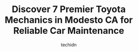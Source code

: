 ---
layout: ampstory
image: https://images.unsplash.com/photo-1567449394863-577a4311b51c?ixlib=rb-4.0.3&ixid=MnwxMjA3fDB8MHxwaG90by1wYWdlfHx8fGVufDB8fHx8&auto=format&fit=crop&w=640&h=853&q=80
author: techidn
featured: false
description: Looking for reliable and skilled Toyota Mechanic in Modesto CA, USA? Your search ends here with the 7 best Toyota Mechanic in town. With their expertise and commitment to delivering exceptio
title: Discover 7 Premier Toyota Mechanics in Modesto CA for Reliable Car Maintenance
cover:
   title: Discover 7 Premier Toyota Mechanics in Modesto CA for Reliable Car Maintenance
   subtitle: Rickpate
   background: https://images.unsplash.com/photo-1567449394863-577a4311b51c?ixlib=rb-4.0.3&ixid=MnwxMjA3fDB8MHxwaG90by1wYWdlfHx8fGVufDB8fHx8&auto=format&fit=crop&w=640&h=853&q=80

pages: 
 - layout: thirds
   top: <h1>#1 Motor Motion Automotive</h1>
   bottom: "<p>So I recently revisited the shop for a diagnosis on my Camaro I had initially ran into problems with the idle as it would flare very high and also very low  ultimately ca</p>"
   background: https://www.knot35.com/toplist/wp-content/uploads/2023/06/best-toyota-mechanic-1-in-modesto-ca-1685835198.jpeg
   backgroundblur: true
 - layout: thirds
   top: <h1>#2 Modesto Toyota Service Center</h1>
   bottom: "<p>4513 McHenry Ave, Modesto, CA 95356, United States</p>"
   background: https://www.knot35.com/toplist/wp-content/uploads/2023/06/best-toyota-mechanic-2-in-modesto-ca-1685835199.jpeg
   cta:
      link: https://www.knot35.com/toplist/discover-7-premier-toyota-mechanics-in-modesto-ca-for-reliable-car-maintenance/
      text: Discover 7 Premier Toyota Mechanics in Modesto CA for Reliable Car Maintenance
 - layout: thirds
   top: <h1>#3 A Tech Automotive Repair & Tire Center</h1>
   bottom: "<p>1901 A, 95350 Prescott Rd, Modesto, CA 95350, United States</p>"
   background: https://www.knot35.com/toplist/wp-content/uploads/2023/06/best-toyota-mechanic-3-in-modesto-ca-1685835199.jpeg
   cta:
      link: https://www.knot35.com/toplist/discover-7-premier-toyota-mechanics-in-modesto-ca-for-reliable-car-maintenance/
      text: Discover 7 Premier Toyota Mechanics in Modesto CA for Reliable Car Maintenance
 - layout: thirds
   top: <h1>#4 Gateway Automotive</h1>
   bottom: "<p>302 N 9th St, Modesto, CA 95350, United States</p>"
   background: https://images.unsplash.com/photo-1524169358666-79f22534bc6e?ixlib=rb-4.0.3&ixid=MnwxMjA3fDB8MHxwaG90by1wYWdlfHx8fGVufDB8fHx8&auto=format&fit=crop&w=640&h=853&q=80
   cta:
      link: https://www.knot35.com/toplist/discover-7-premier-toyota-mechanics-in-modesto-ca-for-reliable-car-maintenance/
      text: Discover 7 Premier Toyota Mechanics in Modesto CA for Reliable Car Maintenance
 - layout: thirds
   top: <h1>#5 Toyotech</h1>
   bottom: "<p>1400 N 9th St #22, Modesto, CA 95350, United States</p>"
   background: https://images.unsplash.com/photo-1527067829737-402993088e6b?ixlib=rb-4.0.3&ixid=MnwxMjA3fDB8MHxwaG90by1wYWdlfHx8fGVufDB8fHx8&auto=format&fit=crop&w=640&h=853&q=80
   cta:
      link: https://www.knot35.com/toplist/discover-7-premier-toyota-mechanics-in-modesto-ca-for-reliable-car-maintenance/
      text: Discover 7 Premier Toyota Mechanics in Modesto CA for Reliable Car Maintenance
 - layout: thirds
   top: <h1>#6 Sams Auto Repair</h1>
   bottom: "<p>500 9th St N, Modesto, CA 95354, United States</p>"
   background: https://images.unsplash.com/photo-1518640467707-6811f4a6ab73?ixlib=rb-4.0.3&ixid=MnwxMjA3fDB8MHxwaG90by1wYWdlfHx8fGVufDB8fHx8&auto=format&fit=crop&w=640&h=853&q=80
   cta:
      link: https://www.knot35.com/toplist/discover-7-premier-toyota-mechanics-in-modesto-ca-for-reliable-car-maintenance/
      text: Discover 7 Premier Toyota Mechanics in Modesto CA for Reliable Car Maintenance
 - layout: thirds
   top: <h1>#7 Miller Automotive</h1>
   bottom: "<p>1003 E St, Modesto, CA 95354, United States</p>"
   background: https://images.unsplash.com/photo-1564951434112-64d74cc2a2d7?ixlib=rb-4.0.3&ixid=MnwxMjA3fDB8MHxwaG90by1wYWdlfHx8fGVufDB8fHx8&auto=format&fit=crop&w=640&h=853&q=80
   cta:
      link: https://www.knot35.com/toplist/discover-7-premier-toyota-mechanics-in-modesto-ca-for-reliable-car-maintenance/
      text: Discover 7 Premier Toyota Mechanics in Modesto CA for Reliable Car Maintenance
 - layout: thirds
   middle: Continue reading...
   background: https://images.unsplash.com/photo-1541356665065-22676f35dd40?ixlib=rb-4.0.3&ixid=MnwxMjA3fDB8MHxwaG90by1wYWdlfHx8fGVufDB8fHx8&auto=format&fit=crop&w=640&h=853&q=80
   cta:
      link: https://www.knot35.com/toplist/discover-7-premier-toyota-mechanics-in-modesto-ca-for-reliable-car-maintenance/
      text: Discover 7 Premier Toyota Mechanics in Modesto CA for Reliable Car Maintenance
      
---